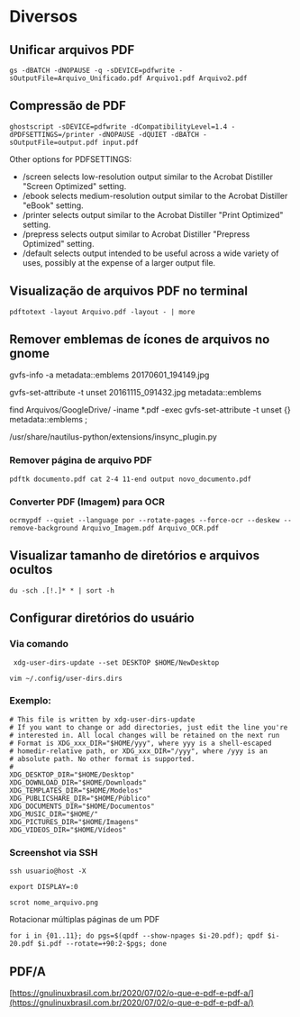 # Diversos

## Unificar arquivos PDF

```text
gs -dBATCH -dNOPAUSE -q -sDEVICE=pdfwrite -sOutputFile=Arquivo_Unificado.pdf Arquivo1.pdf Arquivo2.pdf
```

## Compressão de PDF

```text
ghostscript -sDEVICE=pdfwrite -dCompatibilityLevel=1.4 -dPDFSETTINGS=/printer -dNOPAUSE -dQUIET -dBATCH -sOutputFile=output.pdf input.pdf
```

Other options for PDFSETTINGS:

* /screen selects low-resolution output similar to the Acrobat Distiller "Screen Optimized" setting.
* /ebook selects medium-resolution output similar to the Acrobat Distiller "eBook" setting.
* /printer selects output similar to the Acrobat Distiller "Print Optimized" setting.
* /prepress selects output similar to Acrobat Distiller "Prepress Optimized" setting.
* /default selects output intended to be useful across a wide variety of uses, possibly at the expense of a larger output file.

## Visualização de arquivos PDF no terminal

```text
pdftotext -layout Arquivo.pdf -layout - | more
```

## Remover emblemas de ícones de arquivos no gnome

gvfs-info -a metadata::emblems 20170601\_194149.jpg

gvfs-set-attribute -t unset 20161115\_091432.jpg metadata::emblems

find Arquivos/GoogleDrive/ -iname \*.pdf -exec gvfs-set-attribute -t unset {} metadata::emblems \;

/usr/share/nautilus-python/extensions/insync\_plugin.py

### Remover página de arquivo PDF

```text
pdftk documento.pdf cat 2-4 11-end output novo_documento.pdf
```

### Converter PDF \(Imagem\) para OCR

```text
ocrmypdf --quiet --language por --rotate-pages --force-ocr --deskew --remove-background Arquivo_Imagem.pdf Arquivo_OCR.pdf
```

## Visualizar tamanho de diretórios e arquivos ocultos

```text
du -sch .[!.]* * | sort -h
```

## Configurar diretórios do usuário

### Via comando

```text
 xdg-user-dirs-update --set DESKTOP $HOME/NewDesktop
```

```text
vim ~/.config/user-dirs.dirs
```

### Exemplo:

```text
# This file is written by xdg-user-dirs-update
# If you want to change or add directories, just edit the line you're
# interested in. All local changes will be retained on the next run
# Format is XDG_xxx_DIR="$HOME/yyy", where yyy is a shell-escaped
# homedir-relative path, or XDG_xxx_DIR="/yyy", where /yyy is an
# absolute path. No other format is supported.
# 
XDG_DESKTOP_DIR="$HOME/Desktop"
XDG_DOWNLOAD_DIR="$HOME/Downloads"
XDG_TEMPLATES_DIR="$HOME/Modelos"
XDG_PUBLICSHARE_DIR="$HOME/Público"
XDG_DOCUMENTS_DIR="$HOME/Documentos"
XDG_MUSIC_DIR="$HOME/"
XDG_PICTURES_DIR="$HOME/Imagens"
XDG_VIDEOS_DIR="$HOME/Vídeos"
```

### Screenshot via SSH

```text
ssh usuario@host -X

export DISPLAY=:0

scrot nome_arquivo.png
```

Rotacionar múltiplas páginas de um PDF

```text
for i in {01..11}; do pgs=$(qpdf --show-npages $i-20.pdf); qpdf $i-20.pdf $i.pdf --rotate=+90:2-$pgs; done
```

## PDF/A

[https://gnulinuxbrasil.com.br/2020/07/02/o-que-e-pdf-e-pdf-a/](https://gnulinuxbrasil.com.br/2020/07/02/o-que-e-pdf-e-pdf-a/)

